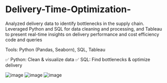 # Delivery-Time-Optimization-
 Analyzed delivery data to identify bottlenecks in the supply chain. Leveraged Python and SQL for data cleaning and processing, and Tableau to present real-time insights on delivery performance and cost efficiency code and queries

Tools: Python (Pandas, Seaborn), SQL, Tableau

✅ Python: Clean & visualize data
✅ SQL: Find bottlenecks & optimize delivery


![image](https://github.com/user-attachments/assets/690fec70-00f1-4f20-bfd7-e517d93c5bc9)
![image](https://github.com/user-attachments/assets/87c7266b-06f7-4a44-a255-9f02c933d636)
![image](https://github.com/user-attachments/assets/7de8b10c-34d0-4961-a93f-f26fae59c25c)

